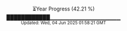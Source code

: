 <p align="center">
⏳Year Progress (42.21 %) <br>
████████████▁▁▁▁▁▁▁▁▁▁▁▁▁▁▁▁▁▁ <br>
<sub>Updated: Wed, 04 Jun 2025 01:58:21 GMT</sub>
</p>

